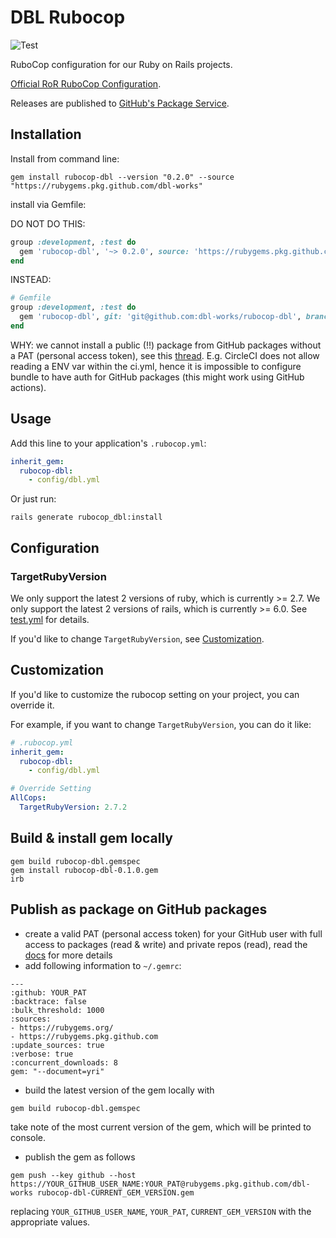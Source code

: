 # DBL Rubocop

![Test](https://github.com/dbl-works/rubocop-dbl/workflows/Test/badge.svg?branch=main)

RuboCop configuration for our Ruby on Rails projects.

[Official RoR RuboCop Configuration](https://github.com/rails/rails/blob/master/.rubocop.yml).

Releases are published to [GitHub's Package Service](https://github.com/dbl-works/rubocop-dbl/packages/550489).


## Installation

Install from command line:

```shell
gem install rubocop-dbl --version "0.2.0" --source "https://rubygems.pkg.github.com/dbl-works"
```

install via Gemfile:

DO NOT DO THIS:
```ruby
group :development, :test do
  gem 'rubocop-dbl', '~> 0.2.0', source: 'https://rubygems.pkg.github.com/dbl-works'
end
```

INSTEAD:

```ruby
# Gemfile
group :development, :test do
  gem 'rubocop-dbl', git: 'git@github.com:dbl-works/rubocop-dbl', branch: :main
end
```
WHY: we cannot install a public (!!) package from GitHub packages without a PAT (personal access token), see this [thread](https://github.community/t/download-from-github-package-registry-without-authentication/14407).
E.g. CircleCI does not allow reading a ENV var within the ci.yml, hence it is impossible to configure bundle to have auth for GitHub packages (this might work using GitHub actions).


## Usage

Add this line to your application's `.rubocop.yml`:

```yml
inherit_gem:
  rubocop-dbl:
    - config/dbl.yml
```

Or just run:

```shell
rails generate rubocop_dbl:install
```



## Configuration


### TargetRubyVersion

We only support the latest 2 versions of ruby, which is currently >= 2.7.
We only support the latest 2 versions of rails, which is currently >= 6.0.
See [test.yml](.github/workflows/test.yml) for details.


If you'd like to change `TargetRubyVersion`, see [Customization](#customization).



## Customization

If you'd like to customize the rubocop setting on your project, you can override it.

For example, if you want to change `TargetRubyVersion`, you can do it like:

```yml
# .rubocop.yml
inherit_gem:
  rubocop-dbl:
    - config/dbl.yml

# Override Setting
AllCops:
  TargetRubyVersion: 2.7.2
```

## Build & install gem locally
```shell
gem build rubocop-dbl.gemspec
gem install rubocop-dbl-0.1.0.gem
irb
```

## Publish as package on GitHub packages
* create a valid PAT (personal access token) for your GitHub user with full access to packages (read & write) and private repos (read), read the [docs](https://docs.github.com/en/free-pro-team@latest/packages/guides/configuring-rubygems-for-use-with-github-packages) for more details
* add following information to `~/.gemrc`:

```
---
:github: YOUR_PAT
:backtrace: false
:bulk_threshold: 1000
:sources:
- https://rubygems.org/
- https://rubygems.pkg.github.com
:update_sources: true
:verbose: true
:concurrent_downloads: 8
gem: "--document=yri"

```

* build the latest version of the gem locally with

```shell
gem build rubocop-dbl.gemspec
```
take note of the most current version of the gem, which will be printed to console.

* publish the gem as follows

```shell
gem push --key github --host https://YOUR_GITHUB_USER_NAME:YOUR_PAT@rubygems.pkg.github.com/dbl-works rubocop-dbl-CURRENT_GEM_VERSION.gem
```

replacing `YOUR_GITHUB_USER_NAME`, `YOUR_PAT`, `CURRENT_GEM_VERSION` with the appropriate values.
